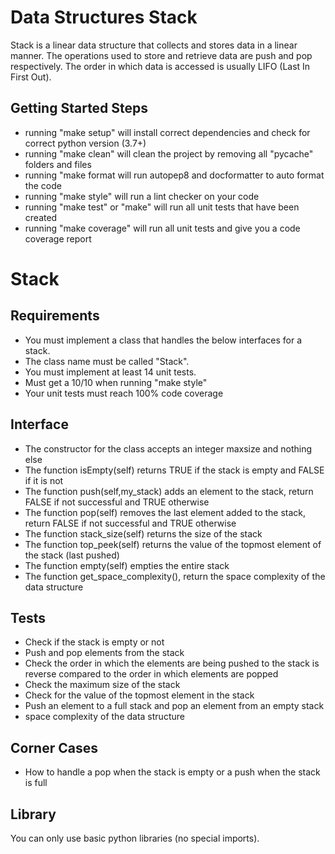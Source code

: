 # Data Structures Stack

Stack is a linear data structure that collects and stores data in a linear manner. The operations used to store and retrieve data are push and pop respectively. The order in which data is accessed is usually LIFO (Last In First Out).

## Getting Started Steps

- running "make setup" will install correct dependencies and check for correct python version (3.7+)
- running "make clean" will clean the project by removing all "pycache" folders and files
- running "make format will run autopep8 and docformatter to auto format the code
- running "make style" will run a lint checker on your code
- running "make test" or "make" will run all unit tests that have been created
- running "make coverage" will run all unit tests and give you a code coverage report

# Stack

## Requirements

- You must implement a class that handles the below interfaces for a stack.
- The class name must be called "Stack".
- You must implement at least 14 unit tests.
- Must get a 10/10 when running "make style"
- Your unit tests must reach 100% code coverage

## Interface

- The constructor for the class accepts an integer maxsize and nothing else
- The function isEmpty(self) returns TRUE if the stack is empty and FALSE if it is not
- The function push(self,my_stack) adds an element to the stack, return FALSE if not successful and TRUE otherwise
- The function pop(self) removes the last element added to the stack, return FALSE if not successful and TRUE otherwise
- The function stack_size(self) returns the size of the stack
- The function top_peek(self) returns the value of the topmost element of the stack (last pushed)
- The function empty(self) empties the entire stack
- The function get_space_complexity(), return the space complexity of the data structure

## Tests

- Check if the stack is empty or not
- Push and pop elements from the stack
- Check the order in which the elements are being pushed to the stack is reverse compared to the order in which elements are popped
- Check the maximum size of the stack
- Check for the value of the topmost element in the stack
- Push an element to a full stack and pop an element from an empty stack
- space complexity of the data structure

## Corner Cases

- How to handle a pop when the stack is empty or a push when the stack is full

## Library

You can only use basic python libraries (no special imports).
